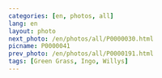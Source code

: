 ```yaml
---
categories: [en, photos, all]
lang: en
layout: photo
next_photo: /en/photos/all/P0000030.html
picname: P0000041
prev_photo: /en/photos/all/P0000191.html
tags: [Green Grass, Ingo, Willys]
---
```

